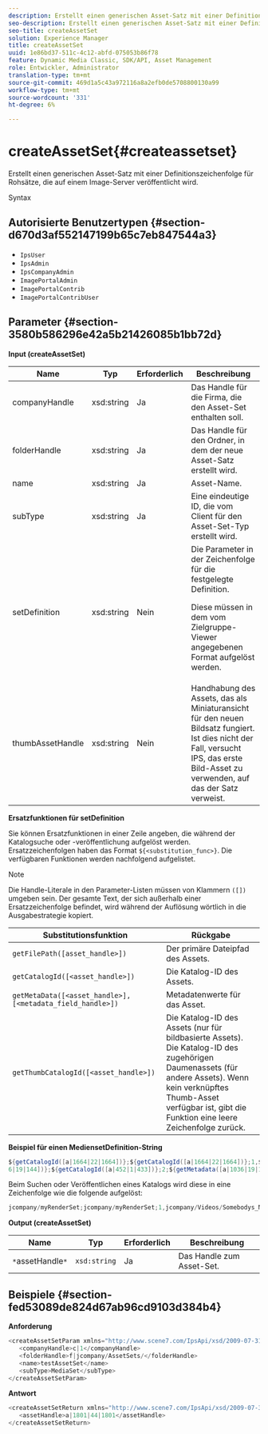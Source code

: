 ```yaml
---
description: Erstellt einen generischen Asset-Satz mit einer Definitionszeichenfolge für Rohsätze, die auf einem Image-Server veröffentlicht wird.
seo-description: Erstellt einen generischen Asset-Satz mit einer Definitionszeichenfolge für Rohsätze, die auf einem Image-Server veröffentlicht wird.
seo-title: createAssetSet
solution: Experience Manager
title: createAssetSet
uuid: 1e86bd37-511c-4c12-abfd-075053b86f78
feature: Dynamic Media Classic, SDK/API, Asset Management
role: Entwickler, Administrator
translation-type: tm+mt
source-git-commit: 469d1a5c43a972116a8a2efb0de5708800130a99
workflow-type: tm+mt
source-wordcount: '331'
ht-degree: 6%

---
```



# createAssetSet{#createassetset}

Erstellt einen generischen Asset-Satz mit einer Definitionszeichenfolge für Rohsätze, die auf einem Image-Server veröffentlicht wird.

Syntax

## Autorisierte Benutzertypen {#section-d670d3af552147199b65c7eb847544a3}

* `IpsUser`
* `IpsAdmin`
* `IpsCompanyAdmin`
* `ImagePortalAdmin`
* `ImagePortalContrib`
* `ImagePortalContribUser`

## Parameter {#section-3580b586296e42a5b21426085b1bb72d}

**Input (createAssetSet)**

<table id="table_2C70C33A127242FC828FCD8EC852E1EC"> 
 <thead> 
  <tr> 
   <th colname="col1" class="entry"> Name </th> 
   <th colname="col2" class="entry"> Typ </th> 
   <th colname="col3" class="entry"> Erforderlich </th> 
   <th colname="col4" class="entry"> Beschreibung </th> 
  </tr> 
 </thead>
 <tbody> 
  <tr> 
   <td colname="col1"> <span class="codeph"> <span class="varname"> companyHandle  </span> </span> </td> 
   <td colname="col2"> <span class="codeph"> xsd:string  </span> </td> 
   <td colname="col3"> Ja </td> 
   <td colname="col4"> Das Handle für die Firma, die den Asset-Set enthalten soll. </td> 
  </tr> 
  <tr> 
   <td colname="col1"> <span class="codeph"> <span class="varname"> folderHandle  </span> </span> </td> 
   <td colname="col2"> <span class="codeph"> xsd:string  </span> </td> 
   <td colname="col3"> Ja </td> 
   <td colname="col4"> Das Handle für den Ordner, in dem der neue Asset-Satz erstellt wird. </td> 
  </tr> 
  <tr> 
   <td colname="col1"> <span class="codeph"> <span class="varname"> name  </span> </span> </td> 
   <td colname="col2"> <span class="codeph"> xsd:string  </span> </td> 
   <td colname="col3"> Ja </td> 
   <td colname="col4"> Asset-Name. </td> 
  </tr> 
  <tr> 
   <td colname="col1"> <span class="codeph"> <span class="varname"> subType  </span> </span> </td> 
   <td colname="col2"> <span class="codeph"> xsd:string  </span> </td> 
   <td colname="col3"> Ja </td> 
   <td colname="col4"> Eine eindeutige ID, die vom Client für den Asset-Set-Typ erstellt wird. </td> 
  </tr> 
  <tr> 
   <td colname="col1"> <span class="codeph"> <span class="varname"> setDefinition  </span> </span> </td> 
   <td colname="col2"> <span class="codeph"> xsd:string  </span> </td> 
   <td colname="col3"> Nein </td> 
   <td colname="col4"> Die Parameter in der Zeichenfolge für die festgelegte Definition. <p>Diese müssen in dem vom Zielgruppe-Viewer angegebenen Format aufgelöst werden. </p> </td> 
  </tr> 
  <tr> 
   <td colname="col1"> <span class="codeph"> <span class="varname"> thumbAssetHandle  </span> </span> </td> 
   <td colname="col2"> <span class="codeph"> xsd:string  </span> </td> 
   <td colname="col3"> Nein </td> 
   <td colname="col4"> Handhabung des Assets, das als Miniaturansicht für den neuen Bildsatz fungiert. Ist dies nicht der Fall, versucht IPS, das erste Bild-Asset zu verwenden, auf das der Satz verweist. </td> 
  </tr> 
 </tbody> 
</table>

**Ersatzfunktionen für setDefinition**

Sie können Ersatzfunktionen in einer Zeile angeben, die während der Katalogsuche oder -veröffentlichung aufgelöst werden. Ersatzzeichenfolgen haben das Format `${<substitution_func>}`. Die verfügbaren Funktionen werden nachfolgend aufgelistet.

>[!NOTE]
>
>Die Handle-Literale in den Parameter-Listen müssen von Klammern `([])` umgeben sein. Der gesamte Text, der sich außerhalb einer Ersatzzeichenfolge befindet, wird während der Auflösung wörtlich in die Ausgabestrategie kopiert.

| **Substitutionsfunktion** | **Rückgabe** |
|---|---|
| `getFilePath([asset_handle>])` | Der primäre Dateipfad des Assets. |
| `getCatalogId([<asset_handle>])` | Die Katalog-ID des Assets. |
| `getMetaData([<asset_handle>], [<metadata_field_handle>])` | Metadatenwerte für das Asset. |
| `getThumbCatalogId([<asset_handle>])` | Die Katalog-ID des Assets (nur für bildbasierte Assets). Die Katalog-ID des zugehörigen Daumenassets (für andere Assets). Wenn kein verknüpftes Thumb-Asset verfügbar ist, gibt die Funktion eine leere Zeichenfolge zurück. |

**Beispiel für einen MediensetDefinition-String**

```java
${getCatalogId([a|1664|22|1664])};${getCatalogId([a|1664|22|1664])};1,${getFilePath([a|103 
6|19|144])};${getCatalogId([a|452|1|433])};2;${getMetadata([a|1036|19|144], [m|1|ASSET|SharedDateField])} 
```

Beim Suchen oder Veröffentlichen eines Katalogs wird diese in eine Zeichenfolge wie die folgende aufgelöst:

```java
jcompany/myRenderSet;jcompany/myRenderSet;1,jcompany/Videos/Somebodys_N08275_flv.flv;jcomp any/myimg-1;2;20090703 10:05:53
```

**Output (createAssetSet)**

| Name | Typ | Erforderlich | Beschreibung |
|---|---|---|---|
| `*`assetHandle`*` | `xsd:string` | Ja | Das Handle zum Asset-Set. |

## Beispiele {#section-fed53089de824d67ab96cd9103d384b4}

**Anforderung**

```java
<createAssetSetParam xmlns="http://www.scene7.com/IpsApi/xsd/2009-07-31"> 
   <companyHandle>c|1</companyHandle> 
   <folderHandle>f|jcompany/AssetSets/</folderHandle> 
   <name>testAssetSet</name> 
   <subType>MediaSet</subType> 
</createAssetSetParam>
```

**Antwort**

```java
<createAssetSetReturn xmlns="http://www.scene7.com/IpsApi/xsd/2009-07-31"> 
   <assetHandle>a|1801|44|1801</assetHandle> 
</createAssetSetReturn>
```

